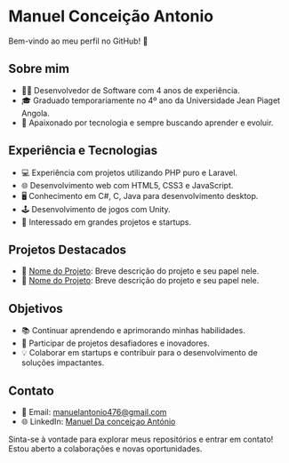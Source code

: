 # Manuel Conceição Antonio

Bem-vindo ao meu perfil no GitHub! 👋

## Sobre mim

- 👨‍💻 Desenvolvedor de Software com 4 anos de experiência.
- 🎓 Graduado temporariamente no 4º ano da Universidade Jean Piaget Angola.
- 🚀 Apaixonado por tecnologia e sempre buscando aprender e evoluir.

## Experiência e Tecnologias

- 💻 Experiência com projetos utilizando PHP puro e Laravel.
- 🌐 Desenvolvimento web com HTML5, CSS3 e JavaScript.
- 🖥️ Conhecimento em C#, C, Java para desenvolvimento desktop.
- 🕹️ Desenvolvimento de jogos com Unity.
- 🚀 Interessado em grandes projetos e startups.

## Projetos Destacados

- 🚀 [Nome do Projeto](link_do_projeto): Breve descrição do projeto e seu papel nele.
- 🚀 [Nome do Projeto](link_do_projeto): Breve descrição do projeto e seu papel nele.

## Objetivos

- 📚 Continuar aprendendo e aprimorando minhas habilidades.
- 🚀 Participar de projetos desafiadores e inovadores.
- 💡 Colaborar em startups e contribuir para o desenvolvimento de soluções impactantes.

## Contato

- 📧 Email: [manuelantonio476@gmail.com](mailto:manuelantonio476@gmail.com)
- 🌐 LinkedIn: [Manuel Da conceiçao António](https://www.linkedin.com/in/manuel-da-concei%C3%A7%C3%A3o-ant%C3%B3nio-265b97277)


Sinta-se à vontade para explorar meus repositórios e entrar em contato! Estou aberto a colaborações e novas oportunidades.


